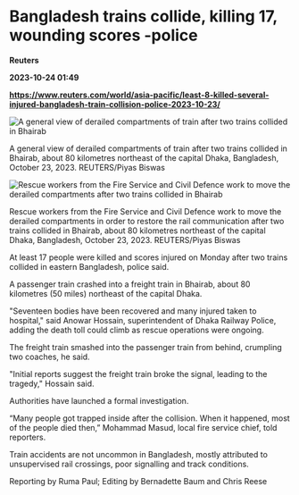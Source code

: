 # Bangladesh trains collide, killing 17, wounding scores -police
**Reuters**

**2023-10-24 01:49**

**https://www.reuters.com/world/asia-pacific/least-8-killed-several-injured-bangladesh-train-collision-police-2023-10-23/**

![A general view of derailed compartments of train after two trains collided in Bhairab](https://www.reuters.com/resizer/xqnRUjDNNFCp_d5I1VXK28kSs4E=/1920x0/filters:quality(80)/cloudfront-us-east-2.images.arcpublishing.com/reuters/WLTMR4UY3FPRTC4VD5FBXSV6AE.jpg)

A general view of derailed compartments of train after two trains collided in Bhairab, about 80 kilometres northeast of the capital Dhaka, Bangladesh, October 23, 2023. REUTERS/Piyas Biswas

![Rescue workers from the Fire Service and Civil Defence work to move the derailed compartments after two trains collided in Bhairab](https://www.reuters.com/resizer/MA1k3aTX3DFEXGuBQLrO3_JWwDU=/1920x0/filters:quality(80)/cloudfront-us-east-2.images.arcpublishing.com/reuters/PNM5JPD77VLXXFWNMJVX7LJYJU.jpg)

Rescue workers from the Fire Service and Civil Defence work to move the derailed compartments in order to restore the rail communication after two trains collided in Bhairab, about 80 kilometres northeast of the capital Dhaka, Bangladesh, October 23, 2023. REUTERS/Piyas Biswas

At least 17 people were killed and scores injured on Monday after two trains collided in eastern Bangladesh, police said.

A passenger train crashed into a freight train in Bhairab, about 80 kilometres (50 miles) northeast of the capital Dhaka.

"Seventeen bodies have been recovered and many injured taken to hospital," said Anowar Hossain, superintendent of Dhaka Railway Police, adding the death toll could climb as rescue operations were ongoing.

The freight train smashed into the passenger train from behind, crumpling two coaches, he said.

"Initial reports suggest the freight train broke the signal, leading to the tragedy," Hossain said.

Authorities have launched a formal investigation.

“Many people got trapped inside after the collision. When it happened, most of the people died then,” Mohammad Masud, local fire service chief, told reporters.

Train accidents are not uncommon in Bangladesh, mostly attributed to unsupervised rail crossings, poor signalling and track conditions.

Reporting by Ruma Paul; Editing by Bernadette Baum and Chris Reese